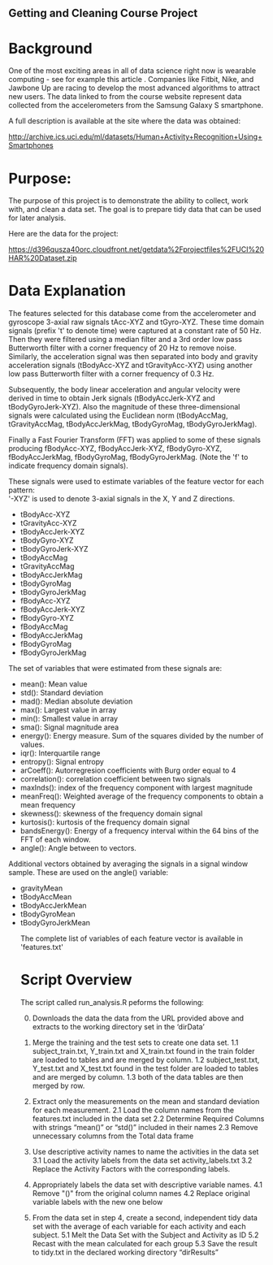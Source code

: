 ## Getting and Cleaning Course Project

# Background
One of the most exciting areas in all of data science right now is wearable computing - see for example this article . Companies like Fitbit, Nike, and Jawbone Up are racing to develop the most advanced algorithms to attract new users. The data linked to from the course website represent data collected from the accelerometers from the Samsung Galaxy S smartphone. 

A full description is available at the site where the data was obtained:
    
http://archive.ics.uci.edu/ml/datasets/Human+Activity+Recognition+Using+Smartphones

# Purpose:
The purpose of this project is to demonstrate the ability to collect, work with, and clean a data set. The goal is to prepare tidy data that can be used for later analysis. 


Here are the data for the project:
    
https://d396qusza40orc.cloudfront.net/getdata%2Fprojectfiles%2FUCI%20HAR%20Dataset.zip


# Data Explanation

The features selected for this database come from the accelerometer and gyroscope 3-axial raw signals tAcc-XYZ and tGyro-XYZ. These time domain signals (prefix 't' to denote time) were captured at a constant rate of 50 Hz. Then they were filtered using a median filter and a 3rd order low pass Butterworth filter with a corner frequency of 20 Hz to remove noise. Similarly, the acceleration signal was then separated into body and gravity acceleration signals (tBodyAcc-XYZ and tGravityAcc-XYZ) using another low pass Butterworth filter with a corner frequency of 0.3 Hz. 

Subsequently, the body linear acceleration and angular velocity were derived in time to obtain Jerk signals (tBodyAccJerk-XYZ and tBodyGyroJerk-XYZ). Also the magnitude of these three-dimensional signals were calculated using the Euclidean norm (tBodyAccMag, tGravityAccMag, tBodyAccJerkMag, tBodyGyroMag, tBodyGyroJerkMag). 

Finally a Fast Fourier Transform (FFT) was applied to some of these signals producing fBodyAcc-XYZ, fBodyAccJerk-XYZ, fBodyGyro-XYZ, fBodyAccJerkMag, fBodyGyroMag, fBodyGyroJerkMag. (Note the 'f' to indicate frequency domain signals). 

These signals were used to estimate variables of the feature vector for each pattern:  
'-XYZ' is used to denote 3-axial signals in the X, Y and Z directions.
<ul>
<li>tBodyAcc-XYZ</li>
<li>tGravityAcc-XYZ</li>
<li>tBodyAccJerk-XYZ</li>
<li>tBodyGyro-XYZ</li>
<li>tBodyGyroJerk-XYZ</li>
<li>tBodyAccMag</li>
<li>tGravityAccMag</li>
<li>tBodyAccJerkMag</li>
<li>tBodyGyroMag</li>
<li>tBodyGyroJerkMag</li>
<li>fBodyAcc-XYZ</li>
<li>fBodyAccJerk-XYZ</li>
<li>fBodyGyro-XYZ</li>
<li>fBodyAccMag</li>
<li>fBodyAccJerkMag</li>
<li>fBodyGyroMag</li>
<li>fBodyGyroJerkMag</li>
</ul>
The set of variables that were estimated from these signals are: 

<ul>
<li>mean(): Mean value</li>
<li>std(): Standard deviation</li>
<li>mad(): Median absolute deviation</li> 
<li>max(): Largest value in array</li>
<li>min(): Smallest value in array</li>
<li>sma(): Signal magnitude area</li>
<li>energy(): Energy measure. Sum of the squares divided by the number of values.</li> 
<li>iqr(): Interquartile range</li> 
<li>entropy(): Signal entropy</li>
<li>arCoeff(): Autorregresion coefficients with Burg order equal to 4</li>
<li>correlation(): correlation coefficient between two signals</li>
<li>maxInds(): index of the frequency component with largest magnitude</li>
<li>meanFreq(): Weighted average of the frequency components to obtain a mean frequency</li>
<li>skewness(): skewness of the frequency domain signal</li> 
<li>kurtosis(): kurtosis of the frequency domain signal</li>
<li>bandsEnergy(): Energy of a frequency interval within the 64 bins of the FFT of each window.</li>
<li>angle(): Angle between to vectors.</li>
</ul>
Additional vectors obtained by averaging the signals in a signal window sample. These are used on the angle() variable:
<ul>
<li>gravityMean</li>
<li>tBodyAccMean</li>
<li>tBodyAccJerkMean</li>
<li>tBodyGyroMean</li>
<li>tBodyGyroJerkMean</li>
</iul>

The complete list of variables of each feature vector is available in 'features.txt'


# Script Overview

The script called run_analysis.R peforms the following:

0. Downloads the data the data from the URL provided above and extracts to the working directory set in the ‘dirData’
1. Merge the training and the test sets to create one data set.
	1.1 subject_train.txt, Y_train.txt and X_train.txt found in the train folder are loaded to tables and are merged by column.
	1.2 subject_test.txt, Y_test.txt and X_test.txt found in the test folder are loaded to tables and are merged by column.
	1.3 both of the data tables are then merged by row.

2. Extract only the measurements on the mean and standard deviation for each measurement.
	2.1 Load the column names from the features.txt included in the data set 
	2.2 Determine Required Columns with strings “mean()” or “std()” included in their names 
	2.3 Remove unnecessary columns from the Total data frame


3. Use descriptive activity names to name the activities in the data set
	3.1 Load the activity labels from the data set activity_labels.txt
	3.2 Replace the Activity Factors with the corresponding labels.

4. Appropriately labels the data set with descriptive variable names.
	4.1 Remove "()" from the original column names
	4.2 Replace original variable labels with the new one below

5. From the data set in step 4, create a second, independent tidy data set with the average of each variable for each activity and each subject.
	5.1 Melt the Data Set with the Subject and Activity as ID
	5.2 Recast with the mean calculated for each group
	5.3 Save the result to tidy.txt in the declared working directory “dirResults”
